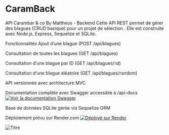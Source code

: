 # CaramBack

API Carambar & co By Mattheus - Backend
Cette API REST permet de gérer des blagues (CRUD basique) pour un projet de sélection . Elle est construite avec Node.js, Express, Sequelize et SQLite.

Fonctionnalités
Ajout d’une blague (POST /api/blagues)

Consultation de toutes les blagues (GET /api/blagues)

Consultation d’une blague par ID (GET /api/blagues/:id)

Consultation d’une blague aléatoire (GET /api/blagues/random)

API versionnée avec architecture MVC

Documentation complète avec Swagger accessible à /api-docs
[![Voir la documentation Swagger](https://img.shields.io/badge/API%20Docs-Swagger-green?logo=swagger)](https://caramback.onrender.com/api-docs)


Base de données SQLite gérée via Sequelize ORM

Déploiement prévu sur Render.com
[![Déployé sur Render](https://img.shields.io/badge/D%C3%A9ploiement-Render-blue?logo=render&logoColor=white)](https://caramback.onrender.com)

![Titre](
https://www.leparisien.fr/resizer/Ff3M6JZ4m07Afp2GB8jNXt3vk5w=/1200x675/arc-anglerfish-eu-central-1-prod-leparisien.s3.amazonaws.com/public/DPHT52CDAC2QSBHX55TKPGBSQE.png)
